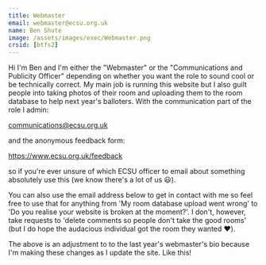 ```yaml
---
title: Webmaster
email: webmaster@ecsu.org.uk
name: Ben Shute
image: /assets/images/exec/Webmaster.png
crsid: [btfs2]
---
```

Hi I'm Ben and I'm either the "Webmaster" or the "Communications and Publicity Officer" depending on whether you want the role to sound cool or be technically correct. My main job is running this website but I also guilt people into taking photos of their room and uploading them to the room database to help next year's balloters. With the communication part of the role I admin:

communications@ecsu.org.uk

and the anonymous feedback form:

https://www.ecsu.org.uk/feedback

so if you're ever unsure of which ECSU officer to email about something absolutely use this (we know there's a lot of us 😃). 

You can also use the email address below to get in contact with me so feel free to use that for anything from 'My room database upload went wrong' to 'Do you realise your website is broken at the moment?'. I don't, however, take requests to 'delete comments so people don't take the good rooms' (but I do hope the audacious individual got the room they wanted ❤️).

The above is an adjustment to to the last year's webmaster's bio because I'm making these changes as I update the site. Like this!
